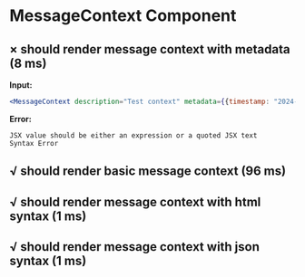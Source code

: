 # MessageContext Component

## × should render message context with metadata (8 ms)
**Input:**
```jsx
<MessageContext description="Test context" metadata={{timestamp: "2024-01-01", source: "test"}}>Context content</MessageContext>
```

**Error:**
```
JSX value should be either an expression or a quoted JSX text
Syntax Error
```

## √ should render basic message context (96 ms)
## √ should render message context with html syntax (1 ms)
## √ should render message context with json syntax (1 ms)
